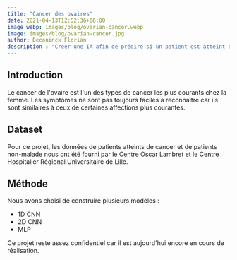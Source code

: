 ```yaml
---
title: "Cancer des ovaires"
date: 2021-04-13T12:52:36+06:00
image_webp: images/blog/ovarian-cancer.webp
image: images/blog/ovarian-cancer.jpg
author: Deconinck Florian
description : "Créer une IA afin de prédire si un patient est atteint du cancer des ovaires ou non"
---
```


## Introduction
Le cancer de l'ovaire est l'un des types de cancer les plus courants chez la femme. Les symptômes ne sont pas toujours faciles à reconnaître car ils sont similaires à ceux de certaines affections plus courantes.

## Dataset
Pour ce projet, les données de patients atteints de cancer et de patients non-malade nous ont été fourni par le Centre Oscar Lambret et le Centre Hospitalier Régional Universitaire de Lille.

## Méthode
Nous avons choisi de construire plusieurs modèles :
- 1D CNN
- 2D CNN
- MLP

Ce projet reste assez confidentiel car il est aujourd'hui encore en cours de réalisation.
